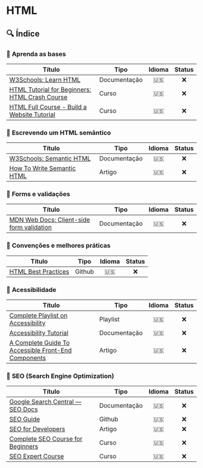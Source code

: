 # HTML

## 🔍 Índice

### 📁 **Aprenda as bases**

| Título      | Tipo | Idioma      | Status  |
| ---------- | ---------- | :------: | :-----: |
| [W3Schools: Learn HTML](https://www.w3schools.com/html/html_intro.asp) | Documentação | 🇺🇸 | ❌ |
| [HTML Tutorial for Beginners: HTML Crash Course](https://www.youtube.com/watch?v=qz0aGYrrlhU&ab_channel=ProgrammingwithMosh) | Curso | 🇺🇸  |  ❌ |
| [HTML Full Course - Build a Website Tutorial](https://www.youtube.com/watch?v=pQN-pnXPaVg&ab_channel=freeCodeCamp.org) | Curso | 🇺🇸  |  ❌ |

### 📁 **Escrevendo um HTML semântico**

| Título      | Tipo | Idioma      | Status  |
| ---------- | ---------- | :------: | :-----: |
| [W3Schools: Semantic HTML](https://www.w3schools.com/html/html5_semantic_elements.asp)  | Documentação | 🇺🇸  |  ❌ |
| [How To Write Semantic HTML](https://hackernoon.com/how-to-write-semantic-html-dkq3ulo)  | Artigo  | 🇺🇸  |  ❌ |


### 📁 **Forms e validações**

| Título      | Tipo | Idioma      | Status  |
| ---------- | ---------- | :------: | :-----: |
| [MDN Web Docs: Client-side form validation](https://developer.mozilla.org/en-US/docs/Learn/Forms/Form_validation)  | Documentação  | 🇺🇸  |  ❌ |

### 📁 **Convenções e melhores práticas**

| Título      | Tipo | Idioma      | Status  |
| ---------- | ---------- | :------: | :-----: |
| [HTML Best Practices](https://github.com/hail2u/html-best-practices)  | Github | 🇺🇸  |  ❌ |

### 📁 **Acessibilidade**

| Título      | Tipo | Idioma      | Status  |
| ---------- | ---------- | :------: | :-----: |
| [Complete Playlist on Accessibility](https://www.youtube.com/playlist?list=PLNYkxOF6rcICWx0C9LVWWVqvHlYJyqw7g)  | Playlist | 🇺🇸  |  ❌ |
| [Accessibility Tutorial](https://www.w3schools.com/accessibility/index.php)  | Documentação  | 🇺🇸  |  ❌ |
| [A Complete Guide To Accessible Front-End Components](https://www.smashingmagazine.com/2021/03/complete-guide-accessible-front-end-components/)  | Artigo | 🇺🇸  |  ❌ |

### 📁 **SEO (Search Engine Optimization)**

| Título      | Tipo | Idioma      | Status  |
| ---------- | ---------- | :------: | :-----: |
| [Google Search Central — SEO Docs](https://developers.google.com/search/docs)  | Documentação | 🇺🇸  |  ❌ |
| [SEO Guide](https://github.com/seo/guide)  | Github | 🇺🇸  |  ❌ |
| [SEO for Developers](https://medium.com/welldone-software/seo-for-developers-a-quick-overview-5b5b7ce34679)  | Artigo | 🇺🇸  |  ❌ |
| [Complete SEO Course for Beginners](https://www.youtube.com/watch?v=xsVTqzratPs&ab_channel=Ahrefs)  | Curso | 🇺🇸  |  ❌ |
| [SEO Expert Course](https://www.youtube.com/watch?v=SnxeXZpZkI0&ab_channel=Simplilearn)  | Curso | 🇺🇸  |  ❌ |
